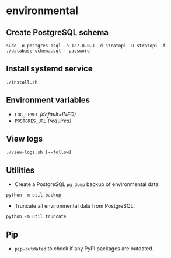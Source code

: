# environmental

## Create PostgreSQL schema

```shell
sudo -u postgres psql -h 127.0.0.1 -d stratopi -U stratopi -f ./database-schema.sql --password
```

## Install systemd service

```shell
./install.sh
```

## Environment variables

- `LOG_LEVEL` _(default=INFO)_
- `POSTGRES_URL` _(required)_

## View logs

```shell
./view-logs.sh [--follow]
```

## Utilities

- Create a PostgreSQL `pg_dump` backup of environmental data:

```shell
python -m util.backup
```

- Truncate all environmental data from PostgreSQL:

```shell
python -m util.truncate
```

## Pip

- `pip-outdated` to check if any PyPI packages are outdated.
